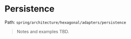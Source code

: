 # Persistence

Path: `spring/architecture/hexagonal/adapters/persistence`

> Notes and examples TBD.
